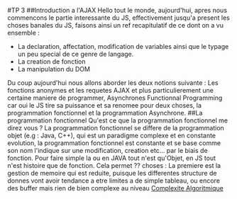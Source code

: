 #TP 3
##Introduction a l'AJAX
Hello tout le monde, aujourd'hui, apres nous commencons le partie interessante du JS, effectivement jusqu'a present les choses banales du JS, faisons ainsi un ref recapitulatif de ce dont on a vu ensemble :
- La declaration, affectation, modification de variables ainsi que le typage un peu special de ce genre de langage.
- La creation de fonction
- La manipulation du DOM

Du coup aujourd'hui nous allons aborder les deux notions suivante : Les fonctions anonymes et les requetes AJAX et plus particulierement une certaine maniere de programmer, Asynchrones Functionnal Programming car oui le JS tire sa puissance et sa renomee pour deux choses, la programmation fonctionnel et la programmation Asynchrone.
##La programmation fonctionnel
Qu'est ce que la programmation fonctionnel me direz vous ?
La programmation fonctionnel se differe de la programmation objet (e.g : Java, C++), qui est un paradigme complexe et en constante evolution, la programmation fonctionnel est constante et se base comme son nom l'indique sur une modification, creation etc... par le biais de fonction. Pour faire simple la ou en JAVA tout n'est qu'Objet, en JS tout n'est histoire que de fonction.
Cela permet ?? choses :
La premiere est la gestion de memoire qui est reduite, puisque les differentes structure de donnes vont avoir tendance a etre limites a de simple tableau, ou encore des buffer mais rien de bien complexe au niveau [Complexite Algoritmique](http://dircom.univ-amu.fr/sites/dircom.univ-amu.fr/files/charte_web_1.01_-_finale.pdf)